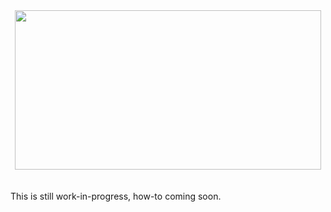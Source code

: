 <div align="center">
  <img src="https://s3.amazonaws.com/assets.nickficano.com/fmi%402x.png" width="490px" height="255px"><br><br><br>
</div>
This is still work-in-progress, how-to coming soon.
